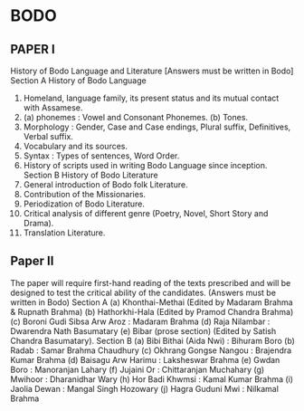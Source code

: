 
# BODO 


## PAPER I
History of Bodo Language and Literature 
[Answers must be written in Bodo]
Section A 
History of Bodo Language 
1. Homeland, language family, its present status and its mutual contact with Assamese. 
2. (a) phonemes : Vowel and Consonant Phonemes. 
 (b) Tones. 
3. Morphology : Gender, Case and Case endings, Plural suffix, Definitives, Verbal suffix. 
4. Vocabulary and its sources. 
5. Syntax : Types of sentences, Word Order. 
6. History of scripts used in writing Bodo Language since inception. 
Section B 
History of Bodo Literature 
1. General introduction of Bodo folk Literature. 
2. Contribution of the Missionaries. 
3. Periodization of Bodo Literature. 
4. Critical analysis of different genre (Poetry, Novel, Short Story and Drama). 
5. Translation Literature. 


## Paper II 
The paper will require first-hand reading of the texts prescribed and will be designed to test the 
critical ability of the candidates. 
(Answers must be written in Bodo) 
Section A 
(a) Khonthai-Methai 
 (Edited by Madaram Brahma & Rupnath Brahma) 
(b) Hathorkhi-Hala 
 (Edited by Pramod Chandra Brahma) 
(c) Boroni Gudi Sibsa Arw Aroz : Madaram Brahma 
(d) Raja Nilambar : Dwarendra Nath Basumatary 
(e) Bibar (prose section) 
 (Edited by Satish Chandra Basumatary). 
Section B 
(a) Bibi Bithai (Aida Nwi) : Bihuram Boro 
(b) Radab : Samar Brahma Chaudhury 
(c) Okhrang Gongse Nangou : Brajendra Kumar Brahma 
(d) Baisagu Arw Harimu : Laksheswar Brahma 
(e) Gwdan Boro : Manoranjan Lahary 
(f) Jujaini Or : Chittaranjan Muchahary 
(g) Mwihoor : Dharanidhar Wary 
(h) Hor Badi Khwmsi : Kamal Kumar Brahma 
(i) Jaolia Dewan : Mangal Singh Hozowary 
(j) Hagra Guduni Mwi : Nilkamal Brahma 


